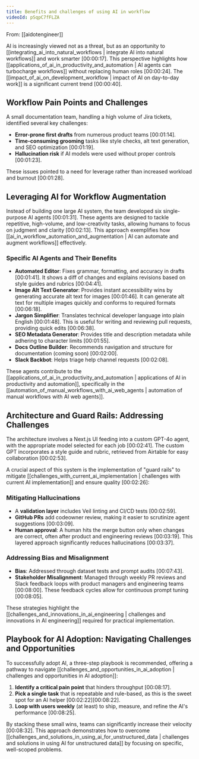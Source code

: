 ```yaml
---
title: Benefits and challenges of using AI in workflow
videoId: pSqpC7fFLZA
---
```


From: [[aidotengineer]] <br/> 

AI is increasingly viewed not as a threat, but as an opportunity to [[integrating_ai_into_natural_workflows | integrate AI into natural workflows]] and work smarter <a class="yt-timestamp" data-t="00:00:17">[00:00:17]</a>. This perspective highlights how [[applications_of_ai_in_productivity_and_automation | AI agents can turbocharge workflows]] without replacing human roles <a class="yt-timestamp" data-t="00:00:24">[00:00:24]</a>. The [[impact_of_ai_on_development_workflow | impact of AI on day-to-day work]] is a significant current trend <a class="yt-timestamp" data-t="00:00:40">[00:00:40]</a>.

## Workflow Pain Points and Challenges

A small documentation team, handling a high volume of Jira tickets, identified several key challenges:
*   **Error-prone first drafts** from numerous product teams <a class="yt-timestamp" data-t="00:01:14">[00:01:14]</a>.
*   **Time-consuming grooming** tasks like style checks, alt text generation, and SEO optimization <a class="yt-timestamp" data-t="00:01:19">[00:01:19]</a>.
*   **Hallucination risk** if AI models were used without proper controls <a class="yt-timestamp" data-t="00:01:23">[00:01:23]</a>.

These issues pointed to a need for leverage rather than increased workload and burnout <a class="yt-timestamp" data-t="00:01:28">[00:01:28]</a>.

## Leveraging AI for Workflow Augmentation

Instead of building one large AI system, the team developed six single-purpose AI agents <a class="yt-timestamp" data-t="00:01:31">[00:01:31]</a>. These agents are designed to tackle repetitive, high-volume, and low-creativity tasks, allowing humans to focus on judgment and clarity <a class="yt-timestamp" data-t="00:02:13">[00:02:13]</a>. This approach exemplifies how [[ai_in_workflow_automation_and_augmentation | AI can automate and augment workflows]] effectively.

### Specific AI Agents and Their Benefits

*   **Automated Editor**: Fixes grammar, formatting, and accuracy in drafts <a class="yt-timestamp" data-t="00:01:41">[00:01:41]</a>. It shows a diff of changes and explains revisions based on style guides and rubrics <a class="yt-timestamp" data-t="00:04:41">[00:04:41]</a>.
*   **Image Alt Text Generator**: Provides instant accessibility wins by generating accurate alt text for images <a class="yt-timestamp" data-t="00:01:46">[00:01:46]</a>. It can generate alt text for multiple images quickly and conforms to required formats <a class="yt-timestamp" data-t="00:06:18">[00:06:18]</a>.
*   **Jargon Simplifier**: Translates technical developer language into plain English <a class="yt-timestamp" data-t="00:01:48">[00:01:48]</a>. This is useful for writing and reviewing pull requests, providing quick edits <a class="yt-timestamp" data-t="00:06:38">[00:06:38]</a>.
*   **SEO Metadata Generator**: Provides title and description metadata while adhering to character limits <a class="yt-timestamp" data-t="00:01:55">[00:01:55]</a>.
*   **Docs Outline Builder**: Recommends navigation and structure for documentation (coming soon) <a class="yt-timestamp" data-t="00:02:00">[00:02:00]</a>.
*   **Slack Backbot**: Helps triage help channel requests <a class="yt-timestamp" data-t="00:02:08">[00:02:08]</a>.

These agents contribute to the [[applications_of_ai_in_productivity_and_automation | applications of AI in productivity and automation]], specifically in the [[automation_of_manual_workflows_with_ai_web_agents | automation of manual workflows with AI web agents]].

## Architecture and Guard Rails: Addressing Challenges

The architecture involves a Next.js UI feeding into a custom GPT-4o agent, with the appropriate model selected for each job <a class="yt-timestamp" data-t="00:02:41">[00:02:41]</a>. The custom GPT incorporates a style guide and rubric, retrieved from Airtable for easy collaboration <a class="yt-timestamp" data-t="00:02:53">[00:02:53]</a>.

A crucial aspect of this system is the implementation of "guard rails" to mitigate [[challenges_with_current_ai_implementation | challenges with current AI implementation]] and ensure quality <a class="yt-timestamp" data-t="00:02:26">[00:02:26]</a>:

### Mitigating Hallucinations

*   A **validation layer** includes Veil linting and CI/CD tests <a class="yt-timestamp" data-t="00:02:59">[00:02:59]</a>.
*   **GitHub PRs** add codeowner review, making it easier to scrutinize agent suggestions <a class="yt-timestamp" data-t="00:03:09">[00:03:09]</a>.
*   **Human approval**: A human hits the merge button only when changes are correct, often after product and engineering reviews <a class="yt-timestamp" data-t="00:03:19">[00:03:19]</a>. This layered approach significantly reduces hallucinations <a class="yt-timestamp" data-t="00:03:37">[00:03:37]</a>.

### Addressing Bias and Misalignment

*   **Bias**: Addressed through dataset tests and prompt audits <a class="yt-timestamp" data-t="00:07:43">[00:07:43]</a>.
*   **Stakeholder Misalignment**: Managed through weekly PR reviews and Slack feedback loops with product managers and engineering teams <a class="yt-timestamp" data-t="00:08:00">[00:08:00]</a>. These feedback cycles allow for continuous prompt tuning <a class="yt-timestamp" data-t="00:08:05">[00:08:05]</a>.

These strategies highlight the [[challenges_and_innovations_in_ai_engineering | challenges and innovations in AI engineering]] required for practical implementation.

## Playbook for AI Adoption: Navigating Challenges and Opportunities

To successfully adopt AI, a three-step playbook is recommended, offering a pathway to navigate [[challenges_and_opportunities_in_ai_adoption | challenges and opportunities in AI adoption]]:
1.  **Identify a critical pain point** that hinders throughput <a class="yt-timestamp" data-t="00:08:17">[00:08:17]</a>.
2.  **Pick a single task** that is repeatable and rule-based, as this is the sweet spot for an AI helper <a class="yt-timestamp" data-t="00:02:22">[00:02:22]</a><a class="yt-timestamp" data-t="00:08:22">[00:08:22]</a>.
3.  **Loop with users weekly** (at least) to ship, measure, and refine the AI's performance <a class="yt-timestamp" data-t="00:08:25">[00:08:25]</a>.

By stacking these small wins, teams can significantly increase their velocity <a class="yt-timestamp" data-t="00:08:32">[00:08:32]</a>. This approach demonstrates how to overcome [[challenges_and_solutions_in_using_ai_for_unstructured_data | challenges and solutions in using AI for unstructured data]] by focusing on specific, well-scoped problems.